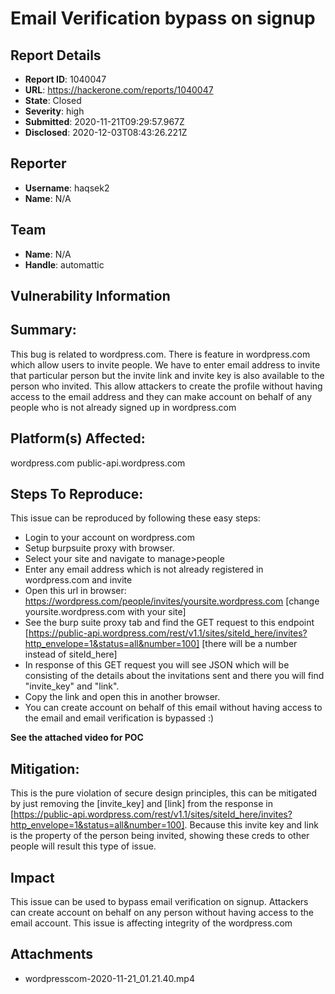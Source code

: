 # Email Verification bypass on signup

## Report Details
- **Report ID**: 1040047
- **URL**: https://hackerone.com/reports/1040047
- **State**: Closed
- **Severity**: high
- **Submitted**: 2020-11-21T09:29:57.967Z
- **Disclosed**: 2020-12-03T08:43:26.221Z

## Reporter
- **Username**: haqsek2
- **Name**: N/A

## Team
- **Name**: N/A
- **Handle**: automattic

## Vulnerability Information
## Summary:
This bug is related to wordpress.com. There is feature in wordpress.com which allow users to invite people. We have to enter email address to invite that particular person but the invite link and invite key is also available to the person who invited. This allow attackers to create the profile without having access to the email address and they can make account on behalf of any people who  is not already signed up in wordpress.com

## Platform(s) Affected:
wordpress.com
public-api.wordpress.com

## Steps To Reproduce:
This issue can be reproduced by following these easy steps: 
* Login to your account on wordpress.com
* Setup burpsuite proxy with browser.
* Select your site and navigate to manage>people
* Enter any email address which is not already registered in wordpress.com and invite
* Open this url in browser: https://wordpress.com/people/invites/yoursite.wordpress.com   [change yoursite.wordpress.com with your site]
* See the burp suite proxy tab and find the GET request to this endpoint [https://public-api.wordpress.com/rest/v1.1/sites/siteId_here/invites?http_envelope=1&status=all&number=100]     [there will be a number instead of siteId_here]
* In response of this GET request you will see JSON which will be consisting of the details about the invitations sent and there you will find "invite_key" and "link".
* Copy the link and open this in another browser.
* You can create account on behalf of this email without having access to the email and email verification is bypassed :)

**See the attached video for POC**

## Mitigation:
This is the pure violation of secure design principles, this can be mitigated by just removing the [invite_key] and [link] from the response in [https://public-api.wordpress.com/rest/v1.1/sites/siteId_here/invites?http_envelope=1&status=all&number=100]. Because this invite key and link is the property of the person being invited, showing these creds to other people will result this type of issue.

## Impact

This issue can be used to bypass email verification on signup. Attackers can create account on behalf on any person without having access to the email account. This issue is affecting integrity of the wordpress.com

## Attachments
- wordpresscom-2020-11-21_01.21.40.mp4
